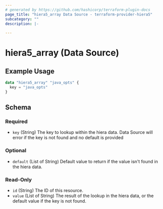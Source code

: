 ```yaml
---
# generated by https://github.com/hashicorp/terraform-plugin-docs
page_title: "hiera5_array Data Source - terraform-provider-hiera5"
subcategory: ""
description: |-
  
---
```


# hiera5_array (Data Source)



## Example Usage

```terraform
data "hiera5_array" "java_opts" {
  key = "java_opts"
}
```

<!-- schema generated by tfplugindocs -->
## Schema

### Required

- `key` (String) The key to lookup within the hiera data. Data Source will error if the key is not found and no default is provided

### Optional

- `default` (List of String) Default value to return if the value isn't found in the hiera data.

### Read-Only

- `id` (String) The ID of this resource.
- `value` (List of String) The result of the lookup in the hiera data, or the default value if the key is not found.



